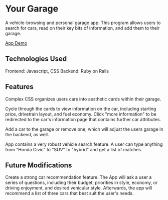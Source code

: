 # Your Garage

A vehicle-browsing and personal garage app. This program allows users to search for cars, read on their key bits of information, and add them to their garage.

[App Demo](https://youtu.be/_pbsRl_njfo)

## Technologies Used

Frontend: Javascript, CSS
Backend: Ruby on Rails

## Features

Complex CSS organizes users cars into aesthetic cards within their garage.

Cycle through the cards to view information on the car, including starting price, drivetrain layout, and fuel economy. Click "more information" to be redirected to the car's information page that contains further car attributes.

Add a car to the garage or remove one, which will adjust the users garage in the backend, as well.

App contains a very robust vehicle search feature. A user can type anything from "Honda Civic" to "SUV" to "hybrid" and get a list of matches.

## Future Modifications

Create a strong car recommendation feature. The App will ask a user a series of questions, including their budget, priorities in style, economy, or driving enjoyment, and desired vehicular style. Afterwards, the app will recommend a list of three cars that best suit the user's needs.

